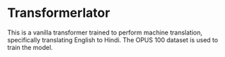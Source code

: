 # Transformerlator
This is a vanilla transformer trained to perform machine translation, specifically translating English to Hindi. The OPUS 100 dataset is used to train the model.
